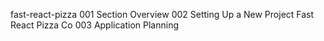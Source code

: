 fast-react-pizza
001 Section Overview
002 Setting Up a New Project Fast React Pizza Co
003 Application Planning